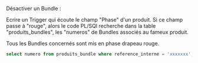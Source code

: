 Désactiver un Bundle : 

Ecrire un Trigger qui écoute le champ "Phase" d'un produit. Si ce champ passe à "rouge", alors le code PL/SQl recherche dans la table "produits_bundles", les "numeros" de Bundles associés au fameux produit.

Tous les Bundles concernés sont mis en phase drapeau rouge.

```sql
select numero from produits_bundle where reference_interne = 'xxxxxxx';
```

